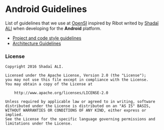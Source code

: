 # Android Guidelines


List of guidelines that we use at [OpenSI](http://opensi.co) inspired by Ribot writed by [Shadaï ALI](https://craftman.com)
when developing for the __Android__ platform.

* [Project and code style guidelines](project_and_code_guidelines.md)
* [Architecture Guidelines](architecture_guidelines/android_architecture.md)

### License

```
Copyright 2016 Shadaï ALI.

Licensed under the Apache License, Version 2.0 (the "License");
you may not use this file except in compliance with the License.
You may obtain a copy of the License at

    http://www.apache.org/licenses/LICENSE-2.0

Unless required by applicable law or agreed to in writing, software
distributed under the License is distributed on an "AS IS" BASIS,
WITHOUT WARRANTIES OR CONDITIONS OF ANY KIND, either express or implied.
See the License for the specific language governing permissions and
limitations under the License.
```
